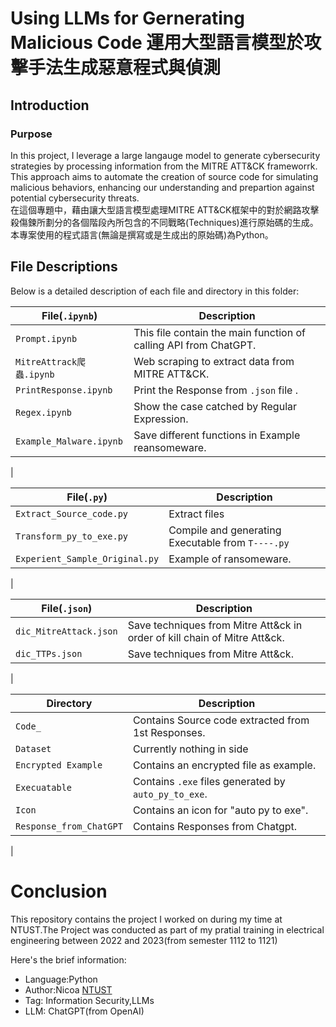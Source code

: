 # Using LLMs for Gernerating Malicious Code 運用大型語言模型於攻擊手法生成惡意程式與偵測

## Introduction

### Purpose
In this project, I leverage a large langauge model to generate cybersecurity  strategies by processing information from the MITRE ATT&CK frameworrk. This approach aims to automate the creation of source code for simulating malicious behaviors, enhancing our understanding and prepartion against potential cybersecurity threats.\
在這個專題中，藉由讓大型語言模型處理MITRE ATT&CK框架中的對於網路攻擊殺傷鍊所劃分的各個階段內所包含的不同戰略(Techniques)進行原始碼的生成。本專案使用的程式語言(無論是撰寫或是生成出的原始碼)為Python。



## File Descriptions
Below is a detailed description of each file and
directory in this folder:

| File(`.ipynb`)          | Description                                        |
|-------------------------|---------------------------------------------------|
|`Prompt.ipynb`| This file contain the main function of calling API from ChatGPT.|calling ChatGPT.|
|`MitreAttrack爬蟲.ipynb`| Web scraping to extract data from MITRE ATT&CK.|
|`PrintResponse.ipynb`|Print the Response from `.json` file .|
|`Regex.ipynb`|Show the case catched by Regular Expression. |
|`Example_Malware.ipynb`|Save different functions in Example reansomeware.|
|

| File(`.py`)          | Description                                        |
|-------------------------|---------------------------------------------------|
|`Extract_Source_code.py`| Extract files |
|`Transform_py_to_exe.py`| Compile and generating Executable from `T----.py`|
|`Experient_Sample_Original.py`|Example of ransomeware.|
|

| File(`.json`)          | Description                                        |
|-------------------------|---------------------------------------------------|
|`dic_MitreAttack.json`| Save techniques from Mitre Att&ck in order of kill chain of Mitre Att&ck. |
|`dic_TTPs.json`| Save techniques from Mitre Att&ck. |
|

| Directory          | Description                                        |
|-------------------------|---------------------------------------------------|
|`Code_`|Contains Source code extracted from 1st Responses.|
|`Dataset`|Currently nothing in side|
|`Encrypted Example`|Contains an encrypted file as example.|
|`Execuatable`|Contains `.exe` files generated by `auto_py_to_exe`.|
|`Icon`|Contains an icon for "auto py to exe". |
|`Response_from_ChatGPT`|Contains Responses from Chatgpt.|
|

# Conclusion
This repository contains the project I worked on during my time at NTUST.The Project was conducted as part of my pratial training in electrical engineering between 2022 and 2023(from semester 1112 to 1121)

Here's the brief information:
+ Language:Python 
+ Author:Nicoa [NTUST](B10932025@gapps.ntust.edu.tw)
+ Tag: Information Security,LLMs
+ LLM: ChatGPT(from OpenAI)
